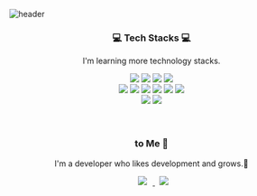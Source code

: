 <!--### YURI 🙌-->

<!--
**iruyj/iruyj** is a ✨ _special_ ✨ repository because its `README.md` (this file) appears on your GitHub profile.

Here are some ideas to get you started:

- 🔭 I’m currently working on ...
- 🌱 I’m currently learning ...
- 👯 I’m looking to collaborate on ...
- 🤔 I’m looking for help with ...
- 💬 Ask me about ...
- 📫 How to reach me: ...
- 😄 Pronouns: ...
- ⚡ Fun fact: ...

[![Top Langs](https://github-readme-stats.vercel.app/api/top-langs/?username=iruyj)](https://github.com/anuraghazra/github-readme-stats)-->

![header](https://capsule-render.vercel.app/api?type=Waving&color=7490ac&height=300&section=header&text=IRUY-J%20&fontSize=90)

<h3 align="center">💻   Tech Stacks  💻 </h3>
<p align="center">I'm learning more technology stacks.</p>
<div align="center">
<img src="https://img.shields.io/badge/Java-007396?style=flat-square&logo=java&logoColor=white"/>
<img src="https://img.shields.io/badge/C-#A8B9CC?style=flat-square&logo=C&logoColor=white"/> 
<img src="https://img.shields.io/badge/Python-3776AB?style=flat-square&logo=Python&logoColor=white"/>
<img src="https://img.shields.io/badge/Kotlin-#7F52FF?style=flat-square&logo=Kotlin&logoColor=white"/> 
<br>
 <img src="https://img.shields.io/badge/django-092E20?style=for-the-badge&logo=django&logoColor=white">
<img src="https://img.shields.io/badge/html5-E34F26?style=for-the-badge&logo=html5&logoColor=white"> 
  <img src="https://img.shields.io/badge/css-1572B6?style=for-the-badge&logo=css3&logoColor=white"> 
  <img src="https://img.shields.io/badge/javascript-F7DF1E?style=for-the-badge&logo=javascript&logoColor=black">
  <img src="https://img.shields.io/badge/oracle-F80000?style=for-the-badge&logo=oracle&logoColor=white"> 
  <img src="https://img.shields.io/badge/mysql-4479A1?style=for-the-badge&logo=mysql&logoColor=white"> 
  <br>
  <img src="https://img.shields.io/badge/Android-#3DDC84?style=flat-square&logo=Android&logoColor=white"/>
  <img src="https://img.shields.io/badge/firebase-FFCA28?style=for-the-badge&logo=firebase&logoColor=white">
</div>
<br>
<br>
<h3 align="center">to Me 🙌 </h3>
<p align="center">I'm a developer who likes development and grows.🌱 </p>
<div align="center">
<a href="jeon1310@gmail.com">
<a href="https://instagram.com/jn_yuri">
<img src="http://img.shields.io/badge/-Instagram-black?style=flat&logo=Instagram&link=https://instagram.com/fivepxint/" style="height : auto; margin-left : 10px; margin-right : 10px;"/>
</a>&nbsp 
<a href="mailto:quf8093@gmail.com">
<img src="https://img.shields.io/badge/jeon1310@gmail.com-#EA4335?style=flat-square&logo=Gmail&logoColor=white"/></a>&nbsp 
</div>

